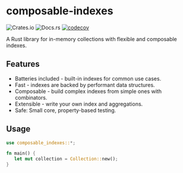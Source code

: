 # composable-indexes

![Crates.io](https://img.shields.io/crates/v/composable_indexes.svg)
![Docs.rs](https://img.shields.io/badge/docs.rs-composable--indexes-blue)
[![codecov](https://codecov.io/gh/utdemir/composable-indexes/branch/main/graph/badge.svg?token=CYXNRQQ07B)](https://codecov.io/gh/utdemir/composable-indexes)

A Rust library for in-memory collections with flexible and composable indexes.

## Features

- Batteries included - built-in indexes for common use cases.
- Fast - indexes are backed by performant data structures.
- Composable - build complex indexes from simple ones with combinators.
- Extensible - write your own index and aggregations.
- Safe: Small core, property-based testing.

## Usage

```rust
use composable_indexes::*;

fn main() {
   let mut collection = Collection::new();
}